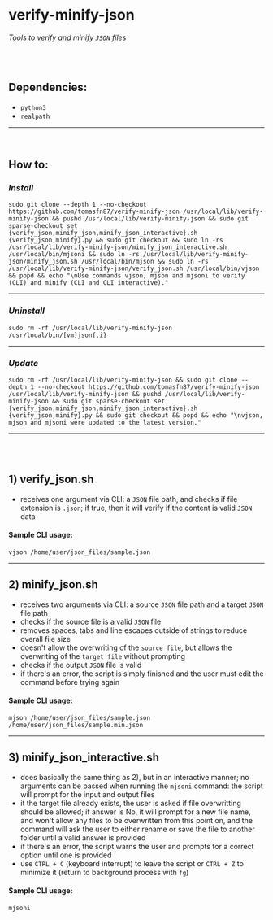 # verify-minify-json

_Tools to verify and minify `JSON` files_

<br><br>

## Dependencies:

* `python3`
* `realpath`

---

<br>

## How to:


### *Install*

```shell
sudo git clone --depth 1 --no-checkout https://github.com/tomasfn87/verify-minify-json /usr/local/lib/verify-minify-json && pushd /usr/local/lib/verify-minify-json && sudo git sparse-checkout set {verify_json,minify_json,minify_json_interactive}.sh {verify_json,minify}.py && sudo git checkout && sudo ln -rs /usr/local/lib/verify-minify-json/minify_json_interactive.sh /usr/local/bin/mjsoni && sudo ln -rs /usr/local/lib/verify-minify-json/minify_json.sh /usr/local/bin/mjson && sudo ln -rs /usr/local/lib/verify-minify-json/verify_json.sh /usr/local/bin/vjson && popd && echo "\nUse commands vjson, mjson and mjsoni to verify (CLI) and minify (CLI and CLI interactive)."
```

---

### *Uninstall*

```shell
sudo rm -rf /usr/local/lib/verify-minify-json /usr/local/bin/[vm]json{,i}
```

---

### *Update*

```shell
sudo rm -rf /usr/local/lib/verify-minify-json && sudo git clone --depth 1 --no-checkout https://github.com/tomasfn87/verify-minify-json /usr/local/lib/verify-minify-json && pushd /usr/local/lib/verify-minify-json && sudo git sparse-checkout set {verify_json,minify_json,minify_json_interactive}.sh {verify_json,minify}.py && sudo git checkout && popd && echo "\nvjson, mjson and mjsoni were updated to the latest version."
```

---

<br><br>

## 1) verify_json.sh
  * receives one argument via CLI: a `JSON` file path, and checks if file extension is `.json`; if true, then it will verify if the content is valid `JSON` data


#### Sample CLI usage:

```shell
vjson /home/user/json_files/sample.json
```

---
## 2) minify_json.sh
  * receives two arguments via CLI: a source `JSON` file path and a target `JSON` file path
  * checks if the source file is a valid `JSON` file
  * removes spaces, tabs and line escapes outside of strings to reduce overall file size
  * doesn't allow the overwriting of the `source file`, but allows the overwriting of the `target file` without prompting
  * checks if the output `JSON` file is valid
  * if there's an error, the script is simply finished and the user must edit the command before trying again


#### Sample CLI usage:

```shell
mjson /home/user/json_files/sample.json /home/user/json_files/sample.min.json
```

---
## 3) minify_json_interactive.sh
  * does basically the same thing as 2), but in an interactive manner; no arguments can be passed when running the `mjsoni` command: the script will prompt for the input and output files
  * it the target file already exists, the user is asked if file overwritting should be allowed; if answer is No, it will prompt for a new file name, and won't allow any files to be overwritten from this point on, and the command will ask the user to either rename or save the file to another folder until a valid answer is provided
  * if there's an error, the script warns the user and prompts for a correct option until one is provided
  * use `CTRL + C` (keyboard interrupt) to leave the script or `CTRL + Z` to minimize it (return to background process with `fg`)


#### Sample CLI usage:

```shell
mjsoni
```
